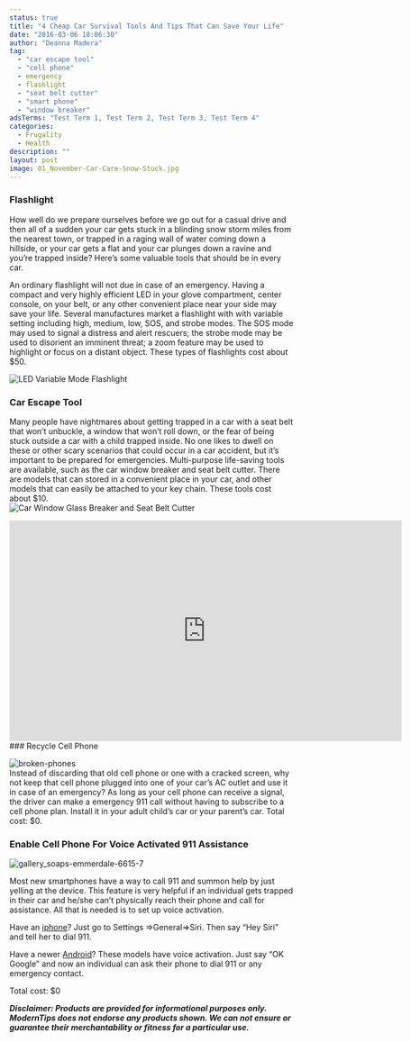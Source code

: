 ```yaml
---
status: true
title: "4 Cheap Car Survival Tools And Tips That Can Save Your Life"
date: "2016-03-06 18:06:30"
author: "Deanna Madera"
tag:
  - "car escape tool"
  - "cell phone"
  - emergency
  - flashlight
  - "seat belt cutter"
  - "smart phone"
  - "window breaker"
adsTerms: "Test Term 1, Test Term 2, Test Term 3, Test Term 4"
categories:
  - Frugality
  - Health
description: ""
layout: post
image: 01_November-Car-Care-Snow-Stuck.jpg
---
```


### Flashlight

How well do we prepare ourselves before we go out for a casual drive and then all of a sudden your car gets stuck in a blinding snow storm miles from the nearest town, or trapped in a raging wall of water coming down a hillside, or your car gets a flat and your car plunges down a ravine and you’re trapped inside? Here’s some valuable tools that should be in every car.

An ordinary flashlight will not due in case of an emergency. Having a compact and very highly efficient LED in your glove compartment, center console, on your belt, or any other convenient place near your side may save your life. Several manufactures market a flashlight with with variable setting including high, medium, low, SOS, and strobe modes. The SOS mode may used to signal a distress and alert rescuers; the strobe mode may be used to disorient an imminent threat; a zoom feature may be used to highlight or focus on a distant object. These types of flashlights cost about $50.

![LED Variable Mode Flashlight](/posts/flashlight.jpg)

### Car Escape Tool

Many people have nightmares about getting trapped in a car with a seat belt that won’t unbuckle, a window that won’t roll down, or the fear of being stuck outside a car with a child trapped inside. No one likes to dwell on these or other scary scenarios that could occur in a car accident, but it’s important to be prepared for emergencies. Multi-purpose life-saving tools are available, such as the car window breaker and seat belt cutter. There are models that can stored in a convenient place in your car, and other models that can easily be attached to your key chain. These tools cost about $10.  
![Car Window Glass Breaker and Seat Belt Cutter](/35.jpg)

<div class="youtube-embed" data-video_id="UC4-ZQoRxAA"><iframe allow="accelerometer; autoplay; encrypted-media; gyroscope; picture-in-picture" allowfullscreen="" frameborder="0" height="392" loading="lazy" src="https://www.youtube.com/embed/UC4-ZQoRxAA?feature=oembed&enablejsapi=1" title="LifeHammer & ResQMe - Automobile Escape Tools" width="696"></iframe></div>### Recycle Cell Phone

![broken-phones](/broken-phones.jpg)  
Instead of discarding that old cell phone or one with a cracked screen, why not keep that cell phone plugged into one of your car’s AC outlet and use it in case of an emergency? As long as your cell phone can receive a signal, the driver can make a emergency 911 call without having to subscribe to a cell phone plan. Install it in your adult child’s car or your parent’s car. Total cost: $0.

### Enable Cell Phone For Voice Activated 911 Assistance

![gallery_soaps-emmerdale-6615-7](/gallery_soaps-emmerdale-6615-7.jpg)

Most new smartphones have a way to call 911 and summon help by just yelling at the device. This feature is very helpful if an individual gets trapped in their car and he/she can’t physically reach their phone and call for assistance. All that is needed is to set up voice activation.

Have an [iphone](https://www.siriuserguide.com/setting-up-siri/)? Just go to Settings ⇒General⇒Siri. Then say “Hey Siri” and tell her to dial 911.

Have a newer [Android](https://support.google.com/websearch/answer/6031948?hl=en)? These models have voice activation. Just say “OK Google” and now an individual can ask their phone to dial 911 or any emergency contact.

Total cost: $0

**_Disclaimer: Products are provided for informational purposes only. ModernTips does not endorse any products shown. We can not ensure or guarantee their <span class="hvr">merchantability</span> or fitness for a particular use._**
